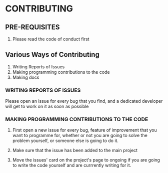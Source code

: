 # CONTRIBUTING

## PRE-REQUISITES
1. Please read the code of conduct first

## Various Ways of Contributing
1. Writing Reports of Issues
2. Making programming contributions to the code
3. Making docs

### WRITING REPORTS OF ISSUES
Please open an issue for every bug that you find, and a dedicated developer
will get to work on it as soon as possible

### MAKING PROGRAMMING CONTRIBUTIONS TO THE CODE
1. First open a new issue for every bug, feature of improvement that you want
to programme for, whether or not you are going to solve the problem yourself, or
someone else is going to do it.

2. Make sure that the issue has been added to the main project

3. Move the issues' card on the project's page to ongoing if you are going to write
the code yourself and are currrently writing for it.
